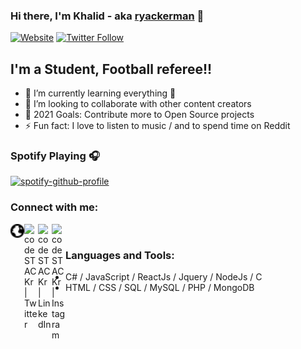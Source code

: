 ### Hi there, I'm Khalid - aka [ryackerman][website] 👋

[![Website](https://img.shields.io/badge/khalid--taleb.com-visit-blue)](https://khalidtaleb.netlify.app)
[![Twitter Follow](https://img.shields.io/twitter/follow/ryackerman_?style=social)](https://twitter.com/ryackerman_)

## I'm a Student, Football referee!!

- 🌱 I’m currently learning everything 🤣
- 👯 I’m looking to collaborate with other content creators
- 🥅 2021 Goals: Contribute more to Open Source projects
- ⚡ Fun fact: I love to listen to music / and to spend time on Reddit

### Spotify Playing 🎧

[![spotify-github-profile](https://spotify-github-profile.vercel.app/api/view?uid=pclx6612pkcahclwrw5yosyzz&cover_image=true&theme=default)](https://spotify-github-profile.vercel.app/api/view?uid=pclx6612pkcahclwrw5yosyzz&redirect=true)

### Connect with me:

[<img align="left" alt="codeSTACKr.com" width="22px" src="https://raw.githubusercontent.com/iconic/open-iconic/master/svg/globe.svg" />][website]
<!-- [<img align="left" alt="codeSTACKr | YouTube" width="22px" src="https://cdn.jsdelivr.net/npm/simple-icons@v3/icons/youtube.svg" />][youtube] -->
[<img align="left" alt="codeSTACKr | Twitter" width="22px" src="https://cdn.jsdelivr.net/npm/simple-icons@v3/icons/twitter.svg" />][twitter]
[<img align="left" alt="codeSTACKr | LinkedIn" width="22px" src="https://cdn.jsdelivr.net/npm/simple-icons@v3/icons/linkedin.svg" />][linkedin]
[<img align="left" alt="codeSTACKr | Instagram" width="22px" src="https://cdn.jsdelivr.net/npm/simple-icons@v3/icons/instagram.svg" />][instagram]

<br />

### Languages and Tools:

- C# / JavaScript / ReactJs / Jquery / NodeJs / C 
- HTML / CSS / SQL / MySQL / PHP / MongoDB 

<br />
<br />

[website]: https://khalidtaleb.netlify.app
[twitter]: https://twitter.com/ryackerman_
[youtube]: https://bit.ly/2RkAfPq
[instagram]: https://www.instagram.com/ryackerman_/
[linkedin]: https://www.linkedin.com/in/khalid-t/
